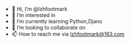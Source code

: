 - 👋 Hi, I’m @lzhfootmark
- 👀 I’m interested in 
- 🌱 I’m currently learning Python,Djano
- 💞️ I’m looking to collaborate on
- 📫 How to reach me via lzhfootmark@163.com

<!---
lzhfootmark/lzhfootmark is a ✨ special ✨ repository because its `README.md` (this file) appears on your GitHub profile.
You can click the Preview link to take a look at your changes.
--->
